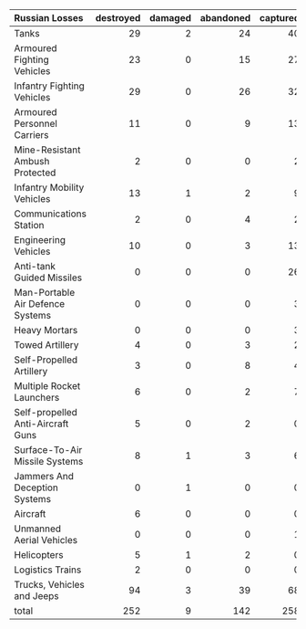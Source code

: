 | Russian Losses                    |   destroyed |   damaged |   abandoned |   captured |   total |
|:----------------------------------|------------:|----------:|------------:|-----------:|--------:|
| Tanks                             |          29 |         2 |          24 |         40 |      95 |
| Armoured Fighting Vehicles        |          23 |         0 |          15 |         27 |      65 |
| Infantry Fighting Vehicles        |          29 |         0 |          26 |         32 |      87 |
| Armoured Personnel Carriers       |          11 |         0 |           9 |         13 |      33 |
| Mine-Resistant Ambush Protected   |           2 |         0 |           0 |          2 |       4 |
| Infantry Mobility Vehicles        |          13 |         1 |           2 |          9 |      25 |
| Communications Station            |           2 |         0 |           4 |          2 |       8 |
| Engineering Vehicles              |          10 |         0 |           3 |         13 |      26 |
| Anti-tank Guided Missiles         |           0 |         0 |           0 |         26 |      26 |
| Man-Portable Air Defence Systems  |           0 |         0 |           0 |          3 |       3 |
| Heavy Mortars                     |           0 |         0 |           0 |          3 |       3 |
| Towed Artillery                   |           4 |         0 |           3 |          2 |       9 |
| Self-Propelled Artillery          |           3 |         0 |           8 |          4 |      15 |
| Multiple Rocket Launchers         |           6 |         0 |           2 |          7 |      15 |
| Self-propelled Anti-Aircraft Guns |           5 |         0 |           2 |          0 |       7 |
| Surface-To-Air Missile Systems    |           8 |         1 |           3 |          6 |      18 |
| Jammers And Deception Systems     |           0 |         1 |           0 |          0 |       1 |
| Aircraft                          |           6 |         0 |           0 |          0 |       6 |
| Unmanned Aerial Vehicles          |           0 |         0 |           0 |          1 |       1 |
| Helicopters                       |           5 |         1 |           2 |          0 |       8 |
| Logistics Trains                  |           2 |         0 |           0 |          0 |       2 |
| Trucks, Vehicles and Jeeps        |          94 |         3 |          39 |         68 |     204 |
| total                             |         252 |         9 |         142 |        258 |     661 |